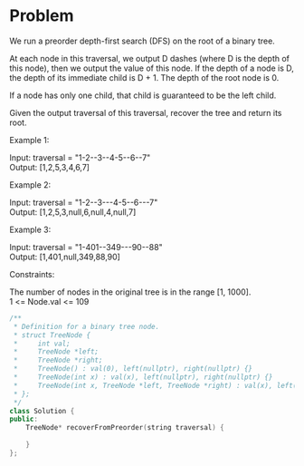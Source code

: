 # Problem
We run a preorder depth-first search (DFS) on the root of a binary tree.

At each node in this traversal, we output D dashes (where D is the depth of this node), then we output the value of this node.  If the depth of a node is D, the depth of its immediate child is D + 1.  The depth of the root node is 0.

If a node has only one child, that child is guaranteed to be the left child.

Given the output traversal of this traversal, recover the tree and return its root.

 

Example 1:
 

Input: traversal = "1-2--3--4-5--6--7" <br>
Output: [1,2,5,3,4,6,7]


Example 2:
 

Input: traversal = "1-2--3---4-5--6---7" <br>
Output: [1,2,5,3,null,6,null,4,null,7]


Example 3:
 

Input: traversal = "1-401--349---90--88" <br>
Output: [1,401,null,349,88,90]
 

Constraints:

The number of nodes in the original tree is in the range [1, 1000]. <br>
1 <= Node.val <= 109

```cpp
/**
 * Definition for a binary tree node.
 * struct TreeNode {
 *     int val;
 *     TreeNode *left;
 *     TreeNode *right;
 *     TreeNode() : val(0), left(nullptr), right(nullptr) {}
 *     TreeNode(int x) : val(x), left(nullptr), right(nullptr) {}
 *     TreeNode(int x, TreeNode *left, TreeNode *right) : val(x), left(left), right(right) {}
 * };
 */
class Solution {
public:
    TreeNode* recoverFromPreorder(string traversal) {
        
    }
};
```